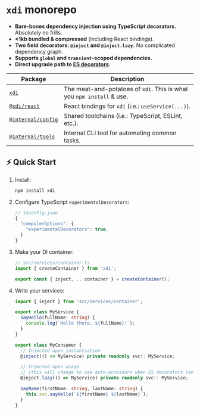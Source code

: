 # `xdi` monorepo

- **Bare-bones dependency injection using TypeScript decorators.** Absolutely no frills.
- **<1kb bundled & compressed** (including React bindings).
- **Two field decorators: `@inject` and `@inject.lazy`.** No complicated dependency graph.
- **Supports `global` and `transient`-scoped dependencies.**
- **Direct upgrade path to [ES decorators](https://github.com/tc39/proposal-decorators).**

| Package                       | Description |
| ----------------------------- | ----------- |
| [`xdi`](./packages/xdi)       | The meat-and-potatoes of `xdi`. This is what you `npm install` & use. |
| [`@xdi/react`](./packages/@xdi/react) | React bindings for `xdi` (i.e.: `useService(...)`). |
| [`@internal/config`](./packages/@internal/config) | Shared toolchains (i.e.: TypeScript, ESLint, etc.). |
| [`@internal/tools`](./packages/@internal/tools) | Internal CLI tool for automating common tasks. |

## ⚡️ Quick Start

1. Install:

   ```zsh
   npm install xdi
   ```

2. Configure TypeScript `experimentalDecorators`:

   ```js
   // tsconfig.json
   {
     "compilerOptions": {
       "experimentalDecorators": true,
     }
   }
   ```

3. Make your DI container:

   ```ts
   // src/services/container.ts
   import { createContainer } from 'xdi';

   export const { inject, ...container } = createContainer();
   ```

4. Write your services:

   ```ts
   import { inject } from 'src/services/container';

   export class MyService {
     sayHello(fullName: string) {
       console.log(`Hello there, ${fullName}!`);
     }
   }

   export class MyConsumer {
     // Injected upon instantiation
     @inject(() => MyService) private readonly svc!: MyService;

     // Injected upon usage
     // (this will change to use auto-accessors when ES decorators land)
     @inject.lazy(() => MyService) private readonly svc!: MyService;

     sayName(firstName: string, lastName: string) {
       this.svc.sayHello(`${firstName} ${lastName}`);
     }
   }
   ```
